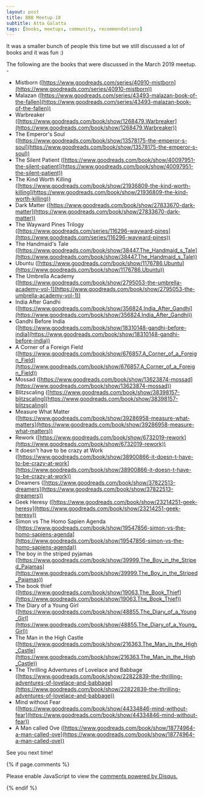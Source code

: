 ```yaml
---
layout: post
title: BBB Meetup-18
subtitle: Atta Galatta
tags: [books, meetups, community, recommendations]
---
```


It was a smaller bunch of people this time but we still discussed a lot of books and it was fun :) 

The following are the books that were discussed in the March 2019 meetup. -

- Mistborn ([https://www.goodreads.com/series/40910-mistborn](https://www.goodreads.com/series/40910-mistborn))
- Malazan ([https://www.goodreads.com/series/43493-malazan-book-of-the-fallen](https://www.goodreads.com/series/43493-malazan-book-of-the-fallen))
- Warbreaker ([https://www.goodreads.com/book/show/1268479.Warbreaker](https://www.goodreads.com/book/show/1268479.Warbreaker))
- The Emperor's Soul ([https://www.goodreads.com/book/show/13578175-the-emperor-s-soul](https://www.goodreads.com/book/show/13578175-the-emperor-s-soul))
- The Silent Patient ([https://www.goodreads.com/book/show/40097951-the-silent-patient](https://www.goodreads.com/book/show/40097951-the-silent-patient))
- The Kind Worth Killing ([https://www.goodreads.com/book/show/21936809-the-kind-worth-killing](https://www.goodreads.com/book/show/21936809-the-kind-worth-killing))
- Dark Matter ([https://www.goodreads.com/book/show/27833670-dark-matter](https://www.goodreads.com/book/show/27833670-dark-matter))
- The Wayward Pines Trilogy ([https://www.goodreads.com/series/116296-wayward-pines](https://www.goodreads.com/series/116296-wayward-pines))
- The Handmaid's Tale ([https://www.goodreads.com/book/show/38447.The_Handmaid_s_Tale](https://www.goodreads.com/book/show/38447.The_Handmaid_s_Tale))
- Ubuntu ([https://www.goodreads.com/book/show/1176786.Ubuntu](https://www.goodreads.com/book/show/1176786.Ubuntu))
- The Umbrella Academy ([https://www.goodreads.com/book/show/2795053-the-umbrella-academy-vol-1](https://www.goodreads.com/book/show/2795053-the-umbrella-academy-vol-1))
- India After Gandhi ([https://www.goodreads.com/book/show/356824.India_After_Gandhi](https://www.goodreads.com/book/show/356824.India_After_Gandhi))
- Gandhi Before India ([https://www.goodreads.com/book/show/18310148-gandhi-before-india](https://www.goodreads.com/book/show/18310148-gandhi-before-india))
- A Corner of a Foreign Field ([https://www.goodreads.com/book/show/676857.A_Corner_of_a_Foreign_Field](https://www.goodreads.com/book/show/676857.A_Corner_of_a_Foreign_Field))
- Mossad ([https://www.goodreads.com/book/show/13623874-mossad](https://www.goodreads.com/book/show/13623874-mossad))
- Blitzscaling ([https://www.goodreads.com/book/show/38398157-blitzscaling](https://www.goodreads.com/book/show/38398157-blitzscaling))
- Measure What Matter ([https://www.goodreads.com/book/show/39286958-measure-what-matters](https://www.goodreads.com/book/show/39286958-measure-what-matters))
- Rework ([https://www.goodreads.com/book/show/6732019-rework](https://www.goodreads.com/book/show/6732019-rework))
- It doesn't have to be crazy at Work ([https://www.goodreads.com/book/show/38900866-it-doesn-t-have-to-be-crazy-at-work](https://www.goodreads.com/book/show/38900866-it-doesn-t-have-to-be-crazy-at-work))
- Dreamers ([https://www.goodreads.com/book/show/37822513-dreamers](https://www.goodreads.com/book/show/37822513-dreamers))
- Geek Heresy ([https://www.goodreads.com/book/show/23214251-geek-heresy](https://www.goodreads.com/book/show/23214251-geek-heresy))
- Simon vs The Homo Sapien Agenda ([https://www.goodreads.com/book/show/19547856-simon-vs-the-homo-sapiens-agenda](https://www.goodreads.com/book/show/19547856-simon-vs-the-homo-sapiens-agenda))
- The boy in the striped pyjamas ([https://www.goodreads.com/book/show/39999.The_Boy_in_the_Striped_Pajamas](https://www.goodreads.com/book/show/39999.The_Boy_in_the_Striped_Pajamas))
- The book thief ([https://www.goodreads.com/book/show/19063.The_Book_Thief](https://www.goodreads.com/book/show/19063.The_Book_Thief))
- The Diary of a Young Girl ([https://www.goodreads.com/book/show/48855.The_Diary_of_a_Young_Girl](https://www.goodreads.com/book/show/48855.The_Diary_of_a_Young_Girl))
- The Man in the High Castle ([https://www.goodreads.com/book/show/216363.The_Man_in_the_High_Castle](https://www.goodreads.com/book/show/216363.The_Man_in_the_High_Castle))
- The Thrilling Adventures of Lovelace and Babbage ([https://www.goodreads.com/book/show/22822839-the-thrilling-adventures-of-lovelace-and-babbage](https://www.goodreads.com/book/show/22822839-the-thrilling-adventures-of-lovelace-and-babbage))
- Mind without Fear ([https://www.goodreads.com/book/show/44334846-mind-without-fear](https://www.goodreads.com/book/show/44334846-mind-without-fear))
- A Man called Ove ([https://www.goodreads.com/book/show/18774964-a-man-called-ove](https://www.goodreads.com/book/show/18774964-a-man-called-ove))

See you next time!

{% if page.comments %}
<div id="disqus_thread"></div>
<script>

/**
*  RECOMMENDED CONFIGURATION VARIABLES: EDIT AND UNCOMMENT THE SECTION BELOW TO INSERT DYNAMIC VALUES FROM YOUR PLATFORM OR CMS.
*  LEARN WHY DEFINING THESE VARIABLES IS IMPORTANT: https://disqus.com/admin/universalcode/#configuration-variables*/
/*
var disqus_config = function () {
this.page.url = brokebibliophilesbangalore.github.io/2019-01-27-BBB-Meetup-17;
  // Replace PAGE_URL with your page's canonical URL variable
this.page.identifier = 2019-01-27-BBB-Meetup-17; 
// Replace PAGE_IDENTIFIER with your page's unique identifier variable
};
*/
(function() { // DON'T EDIT BELOW THIS LINE
var d = document, s = d.createElement('script');
s.src = 'https://brokebibliophilesbangalore.disqus.com/embed.js';
s.setAttribute('data-timestamp', +new Date());
(d.head || d.body).appendChild(s);
})();
</script>
<noscript>Please enable JavaScript to view the <a href="https://disqus.com/?ref_noscript">comments powered by Disqus.</a></noscript>
                            
{% endif %}